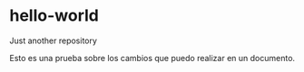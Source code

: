 # hello-world
Just another repository

Esto es una prueba sobre los cambios que puedo realizar en un documento.

